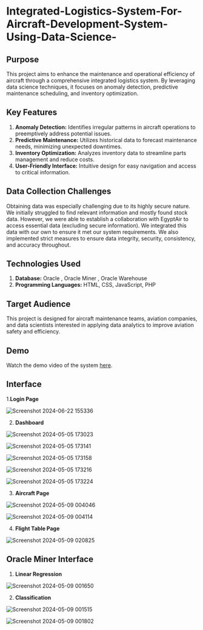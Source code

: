 # Integrated-Logistics-System-For-Aircraft-Development-System-Using-Data-Science-

## Purpose
This project aims to enhance the maintenance and operational efficiency of aircraft through a comprehensive integrated logistics system. By leveraging data science techniques, it focuses on anomaly detection, predictive maintenance scheduling, and inventory optimization.

## Key Features 
1. **Anomaly Detection:** Identifies irregular patterns in aircraft operations to preemptively address potential issues.
2. **Predictive Maintenance:** Utilizes historical data to forecast maintenance needs, minimizing unexpected downtimes.
3. **Inventory Optimization:** Analyzes inventory data to streamline parts management and reduce costs.
4. **User-Friendly Interface:** Intuitive design for easy navigation and access to critical information.

## Data Collection Challenges
Obtaining data was especially challenging due to its highly secure nature. We initially struggled to find relevant information and mostly found stock data. However, we were able to establish a collaboration with EgyptAir to access essential data (excluding secure information). We integrated this data with our own to ensure it met our system requirements. We also implemented strict measures to ensure data integrity, security, consistency, and accuracy throughout.

## Technologies Used
1. **Database:** Oracle , Oracle Miner , Oracle Warehouse
2. **Programming Languages:** HTML, CSS, JavaScript, PHP

## Target Audience
This project is designed for aircraft maintenance teams, aviation companies, and data scientists interested in applying data analytics to improve aviation safety and efficiency.

## Demo
Watch the demo video of the system [here](https://drive.google.com/file/d/1PmFkLuTJpfQp1Egcx7SBOBG8kmruZVFe/view?usp=sharing).

## Interface
1.**Login Page**

![Screenshot 2024-06-22 155336](https://github.com/user-attachments/assets/9fd12603-5d9a-40e8-af01-c9a2364ddcc8)


2. **Dashboard**
   
![Screenshot 2024-05-05 173023](https://github.com/user-attachments/assets/215acad4-202a-49ab-ae41-72520bd95832)

![Screenshot 2024-05-05 173141](https://github.com/user-attachments/assets/c908993d-f6a8-4dc1-980d-bac380d0d9b3)

![Screenshot 2024-05-05 173158](https://github.com/user-attachments/assets/224fb154-10ac-40df-9851-c7bfaf196d72)

![Screenshot 2024-05-05 173216](https://github.com/user-attachments/assets/ecd134be-cd6d-412d-bc7c-a55e5991dd09)

![Screenshot 2024-05-05 173224](https://github.com/user-attachments/assets/7e8fd158-a334-4364-a48c-3fba338652f3)


3. **Aircraft Page**

![Screenshot 2024-05-09 004046](https://github.com/user-attachments/assets/8112e3a0-f057-4990-a50c-8c6423bb5eef)

![Screenshot 2024-05-09 004114](https://github.com/user-attachments/assets/c3c48a56-067a-4b91-a09b-5aa1dcc8c8fd)


4. **Flight Table Page**

![Screenshot 2024-05-09 020825](https://github.com/user-attachments/assets/77c0c030-72fc-4977-bc1b-3f437b14970f)


## Oracle Miner Interface

1. **Linear Regression**

![Screenshot 2024-05-09 001650](https://github.com/user-attachments/assets/bce72360-3bdf-4cf4-ab72-e51590cc0ec1)


2. **Classification** 

![Screenshot 2024-05-09 001515](https://github.com/user-attachments/assets/afa645b1-4135-4bef-a459-caa6864b98d6)

![Screenshot 2024-05-09 001802](https://github.com/user-attachments/assets/eb4b5e51-d3da-4381-813c-bb2afd7308ab)

